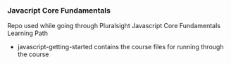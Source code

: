 ### Javacript Core Fundamentals

Repo used while going through Pluralsight Javascript Core Fundamentals Learning Path

* javascript-getting-started contains the course files for running through the course
